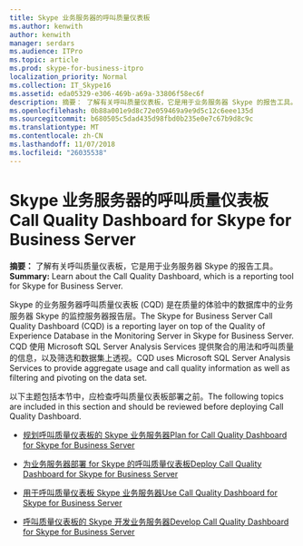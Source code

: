 ```yaml
---
title: Skype 业务服务器的呼叫质量仪表板
ms.author: kenwith
author: kenwith
manager: serdars
ms.audience: ITPro
ms.topic: article
ms.prod: skype-for-business-itpro
localization_priority: Normal
ms.collection: IT_Skype16
ms.assetid: eda05329-e306-469b-a69a-33806f58ec6f
description: 摘要： 了解有关呼叫质量仪表板，它是用于业务服务器 Skype 的报告工具。
ms.openlocfilehash: 0b88a001e9d8c72e059469a9e9d5c12c6eee135d
ms.sourcegitcommit: b680505c5dad435d98fbd0b235e0e7c67b9d8c9c
ms.translationtype: MT
ms.contentlocale: zh-CN
ms.lasthandoff: 11/07/2018
ms.locfileid: "26035538"
---
```

# <a name="call-quality-dashboard-for-skype-for-business-server"></a><span data-ttu-id="30500-103">Skype 业务服务器的呼叫质量仪表板</span><span class="sxs-lookup"><span data-stu-id="30500-103">Call Quality Dashboard for Skype for Business Server</span></span>
 
<span data-ttu-id="30500-104">**摘要：** 了解有关呼叫质量仪表板，它是用于业务服务器 Skype 的报告工具。</span><span class="sxs-lookup"><span data-stu-id="30500-104">**Summary:** Learn about the Call Quality Dashboard, which is a reporting tool for Skype for Business Server.</span></span>
 
<span data-ttu-id="30500-105">Skype 的业务服务器呼叫质量仪表板 (CQD) 是在质量的体验中的数据库中的业务服务器 Skype 的监控服务器报告层。</span><span class="sxs-lookup"><span data-stu-id="30500-105">The Skype for Business Server Call Quality Dashboard (CQD) is a reporting layer on top of the Quality of Experience Database in the Monitoring Server in Skype for Business Server.</span></span> <span data-ttu-id="30500-106">CQD 使用 Microsoft SQL Server Analysis Services 提供聚合的用法和呼叫质量的信息，以及筛选和数据集上透视。</span><span class="sxs-lookup"><span data-stu-id="30500-106">CQD uses Microsoft SQL Server Analysis Services to provide aggregate usage and call quality information as well as filtering and pivoting on the data set.</span></span>
  
<span data-ttu-id="30500-107">以下主题包括本节中，应检查呼叫质量仪表板部署之前。</span><span class="sxs-lookup"><span data-stu-id="30500-107">The following topics are included in this section and should be reviewed before deploying Call Quality Dashboard.</span></span>
  
- [<span data-ttu-id="30500-108">规划呼叫质量仪表板的 Skype 业务服务器</span><span class="sxs-lookup"><span data-stu-id="30500-108">Plan for Call Quality Dashboard for Skype for Business Server</span></span>](plan.md)
    
- [<span data-ttu-id="30500-109">为业务服务器部署 for Skype 的呼叫质量仪表板</span><span class="sxs-lookup"><span data-stu-id="30500-109">Deploy Call Quality Dashboard for Skype for Business Server</span></span>](deploy-0.md)
    
- [<span data-ttu-id="30500-110">用于呼叫质量仪表板 Skype 业务服务器</span><span class="sxs-lookup"><span data-stu-id="30500-110">Use Call Quality Dashboard for Skype for Business Server</span></span>](use.md)
    
- [<span data-ttu-id="30500-111">呼叫质量仪表板的 Skype 开发业务服务器</span><span class="sxs-lookup"><span data-stu-id="30500-111">Develop Call Quality Dashboard for Skype for Business Server</span></span>](develop.md)
    

